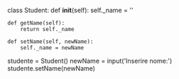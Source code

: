 class Student:
    def __init__(self):
        self._name = ''

    def getName(self):
        return self._name

    def setName(self, newName):
        self._name = newName

studente = Student()
newName = input('Inserire nome:')
studente.setName(newName)
